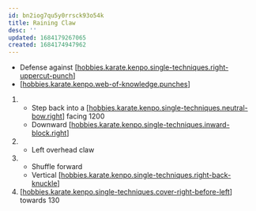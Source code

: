 ```yaml
---
id: bn2iog7qu5y0rrsck93o54k
title: Raining Claw
desc: ''
updated: 1684179267065
created: 1684174947962
---
```


- Defense against [[hobbies.karate.kenpo.single-techniques.right-uppercut-punch]]
- [[hobbies.karate.kenpo.web-of-knowledge.punches]]

1. - Step back into a [[hobbies.karate.kenpo.single-techniques.neutral-bow.right]] facing 1200
   - Downward [[hobbies.karate.kenpo.single-techniques.inward-block.right]]
2. - Left overhead claw
3. - Shuffle forward
   - Vertical [[hobbies.karate.kenpo.single-techniques.right-back-knuckle]]
4. [[hobbies.karate.kenpo.single-techniques.cover-right-before-left]] towards 130



[//begin]: # "Autogenerated link references for markdown compatibility"
[hobbies.karate.kenpo.single-techniques.right-uppercut-punch]: ../single-techniques/hobbies.karate.kenpo.single-techniques.right-uppercut-punch "Right Uppercut Punch"
[hobbies.karate.kenpo.web-of-knowledge.punches]: ../web-of-knowledge/hobbies.karate.kenpo.web-of-knowledge.punches "Punches"
[hobbies.karate.kenpo.single-techniques.neutral-bow.right]: ../single-techniques/hobbies.karate.kenpo.single-techniques.neutral-bow.right "Right Neutral Bow"
[hobbies.karate.kenpo.single-techniques.inward-block.right]: ../single-techniques/hobbies.karate.kenpo.single-techniques.inward-block.right "Right Inward Block"
[hobbies.karate.kenpo.single-techniques.right-back-knuckle]: ../single-techniques/hobbies.karate.kenpo.single-techniques.right-back-knuckle "Right Back Knuckle"
[hobbies.karate.kenpo.single-techniques.cover-right-before-left]: ../single-techniques/hobbies.karate.kenpo.single-techniques.cover-right-before-left "Cover Right before Left"
[//end]: # "Autogenerated link references"